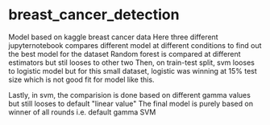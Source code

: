 # breast_cancer_detection
Model based on kaggle breast cancer data
Here three different jupyternotebook compares different model at different conditions to find out the best model for the dataset
Random forest is compared at different estimators but stil looses to other two
Then, on train-test split, svm looses to logistic model but for this small dataset, logistic was winning at 15% test size which is not good fit for model like this.

Lastly, in svm, the comparision is done based on different gamma values but still looses to default "linear value"
The final model is purely based on winner of all rounds i.e. default gamma SVM
